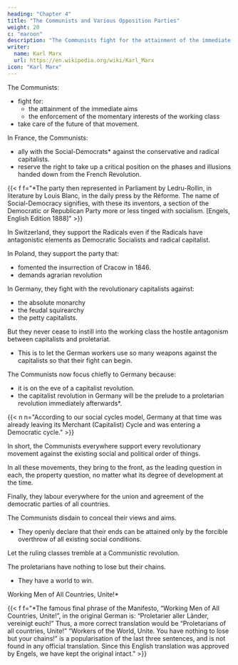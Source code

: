 ```yaml
---
heading: "Chapter 4"
title: "The Communists and Various Opposition Parties"
weight: 20
c: "maroon"
description: "The Communists fight for the attainment of the immediate aims and the enforcement of the momentary interests of the working class"
writer:
  name: Karl Marx
  url: https://en.wikipedia.org/wiki/Karl_Marx
icon: "Karl Marx"
---
```



<!-- Section II has made clear the relations of the Communists to the existing working-class parties, such as the Chartists in England and the Agrarian Reformers in America. -->

The Communists:
- fight for:
  - the attainment of the immediate aims
  - the enforcement of the momentary interests of the working class
- take care of the future of that movement. 

In France, the Communists:
- ally with the Social-Democrats* against the conservative and radical capitalists. 
- reserve the right to take up a critical position on the phases and illusions handed down from the French Revolution.


{{< f f="*The party then represented in Parliament by Ledru-Rollin, in literature by Louis Blanc, in the daily press by the Réforme. The name of Social-Democracy signifies, with these its inventors, a section of the Democratic or Republican Party more or less tinged with socialism. [Engels, English Edition 1888]" >}}



In Switzerland, they support the Radicals even if the Radicals have antagonistic elements as Democratic Socialists and radical capitalist.

In Poland, they support the party that:
- fomented the insurrection of Cracow in 1846.
- demands agrarian revolution 

In Germany, they fight with the revolutionary capitalists against:
- the absolute monarchy
- the feudal squirearchy
- the petty capitalists.

But they never cease to instill into the working class the hostile antagonism between capitalists and proletariat. 
- This is to let the German workers use so many weapons against the capitalists so that their fight can begin. 

<!--  the social and political conditions that the capitalists must necessarily introduce along with its supremacy, and in order that, after the fall of the reactionary classes in Germany, the fight against the capitalists itself may immediately begin. -->

The Communists now focus chiefly to Germany because:
- it is on the eve of a capitalist revolution.
- the capitalist revolution in Germany will be the prelude to a proletarian revolution immediately afterwards*.


{{< n n="According to our social cycles model, Germany at that time was already leaving its Merchant (Capitalist) Cycle and was entering a Democratic cycle." >}}


<!-- that is bound to be carried out under more advanced conditions of European civilisation and with a much more developed proletariat than that of England was in the seventeenth, and France in the eighteenth century, and because  -->

In short, the Communists everywhere support every revolutionary movement against the existing social and political order of things.

In all these movements, they bring to the front, as the leading question in each, the property question, no matter what its degree of development at the time.

Finally, they labour everywhere for the union and agreement of the democratic parties of all countries.

The Communists disdain to conceal their views and aims. 
- They openly declare that their ends can be attained only by the forcible overthrow of all existing social conditions.

Let the ruling classes tremble at a Communistic revolution. 

The proletarians have nothing to lose but their chains. 
- They have a world to win.

Working Men of All Countries, Unite!*


{{< f f="*The famous final phrase of the Manifesto, “Working Men of All Countries, Unite!”, in the original German is: “Proletarier aller Länder, vereinigt euch!” Thus, a more correct translation would be “Proletarians of all countries, Unite!” “Workers of the World, Unite. You have nothing to lose but your chains!” is a popularisation of the last three sentences, and is not found in any official translation. Since this English translation was approved by Engels, we have kept the original intact." >}}

